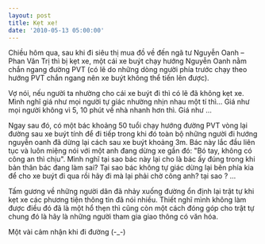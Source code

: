 ```yaml
---
layout: post
title: Kẹt xe!
date: '2010-05-13 05:00:00'
---
```


Chiều hôm qua, sau khi đi siêu thị mua đồ về đến ngã tư Nguyễn Oanh – Phan Văn Trị thì bị kẹt xe, một cái xe buýt chạy hướng Nguyễn Oanh nằm chắn ngang đường PVT (có lẽ do những dòng người phía trước chạy theo hướng PVT chắn ngang nên xe buýt không thể tiến lên được).

Vợ nói, nếu người ta nhường cho cái xe buýt đi thì có lẽ đã không kẹt xe. Mình nghĩ giá như mọi người tự giác nhường nhịn nhau một tí thì… Giá như mọi người không vì 5, 10 phút về nhà nhanh hơn thì. Giá như …

Ngay sau đó, có một bác khoảng 50 tuổi chạy hướng đường PVT vòng lại đường sau xe buýt tính để đi tiếp trong khi đó toàn bộ những người đi hướng nguyễn oanh đã dừng lại cách sau xe buýt khoảng 3m. Bác này lắc đầu liên tục và luôn miệng nói với một anh đang dừng xe gần đó: "Bó tay, không có công an thì chịu". Mình nghĩ tại sao bác này lại cho là bác ấy đúng trong khi bản thân bác đang làm sai? Tại sao bác không tự giác dừng lại bên phía kia để cho xe buýt đi qua rồi hãy đi mà lại phải chờ công anh? tại sao ? …

Tấm gương về những người dân đã nhảy xuống đường ổn định lại trật tự khi kẹt xe các phương tiện thông tin đã nói nhiều. Thiết nghĩ mình không làm được điều đó đã là một hổ thẹn thì cũng còn một cách đóng góp cho trật tự chung đó là hãy là những người tham gia giao thông có văn hóa.

Một vài cảm nhận khi đi đường (-_-)